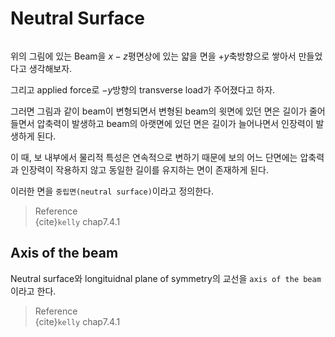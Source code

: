 # Neutral Surface

```{figure} _image/0201.png
```

위의 그림에 있는 Beam을 $x-z$평면상에 있는 얇을 면을 $+y$축방향으로 쌓아서 만들었다고 생각해보자.

그리고 applied force로 $-y$방향의 transverse load가 주어졌다고 하자.

그러면 그림과 같이 beam이 변형되면서 변형된 beam의 윗면에 있던 면은 길이가 줄어들면서 압축력이 발생하고 beam의 아랫면에 있던 면은 길이가 늘어나면서 인장력이 발생하게 된다. 

이 때, 보 내부에서 물리적 특성은 연속적으로 변하기 때문에 보의 어느 단면에는 압축력과 인장력이 작용하지 않고 동일한 길이를 유지하는 면이 존재하게 된다.

이러한 면을 `중립면(neutral surface)`이라고 정의한다.

> Reference  
> {cite}`kelly` chap7.4.1

## Axis of the beam
Neutral surface와 longituidnal plane of symmetry의 교선을 `axis of the beam`이라고 한다.

> Reference  
> {cite}`kelly` chap7.4.1
